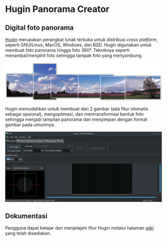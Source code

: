 # Hugin Panorama Creator

## Digital foto panorama

[Hugin](http://hugin.sourceforge.net/) merupakan perangkat lunak terbuka untuk distribusi _cross platform_, seperti GNU/Linux, MacOS, Windows, dan BSD. Hugin digunakan untuk membuat foto panorama hingga foto 360°. Tekniknya seperti menambal/menjahit foto sehingga tampak foto yang menyambung.

![Hugin LangitKetujuh OS](../../media/image/hugin-langitketujuh-id-1.webp)

Hugin memudahkan untuk membuat dari 2 gambar (ada fitur otomatis sebagai opsional), mengoptimasi, dan mentransformasi bentuk foto sehingga menjadi tampilan panorama dan menyimpan dengan format gambar pada umumnya.

![Hugin LangitKetujuh OS](../../media/image/hugin-langitketujuh-id-2.webp)

## Dokumentasi

Pengguna dapat belajar dan menjelajahi fitur Hugin melalui halaman [wiki](https://wiki.panotools.org/Hugin) yang telah disediakan.
